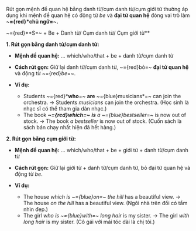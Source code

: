 

Rút gọn mệnh đề quan hệ bằng danh từ/cụm danh từ/cụm giới từ thường áp dụng khi mệnh đề quan hệ có động từ *be* và **đại từ quan hệ** đóng vai trò làm **~={red}*chủ ngữ=~.**  

~={red}**S=~ + Be + Danh từ/ Cụm danh từ/ Cụm giới từ**

**1. Rút gọn bằng danh từ/cụm danh từ:**

* **Mệnh đề quan hệ:** ... which/who/that + be + danh từ/cụm danh từ
* **Cách rút gọn:**  Giữ lại danh từ/cụm danh từ, ~={red}bỏ=~ **đại từ quan hệ** và động từ ~={red}*be*=~.

* **Ví dụ:**
    * Students ~={red}***who**=~ **are** ~={blue}musicians*=~ can join the orchestra.  ->  Students *musicians* can join the orchestra. (Học sinh là nhạc sĩ có thể tham gia dàn nhạc.)
    * The book ***~={red}which=~** **is** a ~={blue}bestseller*=~ is now out of stock. -> The book *a bestseller* is now out of stock. (Cuốn sách là sách bán chạy nhất hiện đã hết hàng.)



**2. Rút gọn bằng cụm giới từ:**

* **Mệnh đề quan hệ:** ... which/who/that + be + giới từ + danh từ/cụm danh từ
* **Cách rút gọn:**  Giữ lại giới từ + danh từ/cụm danh từ, bỏ đại từ quan hệ và động từ *be*.

* **Ví dụ:**
    * The house *which is ~={blue}on=~ the hill* has a beautiful view. -> The house *on the hill* has a beautiful view. (Ngôi nhà trên đồi có tầm nhìn đẹp.)
    * The girl *who is ~={blue}with=~ long hair* is my sister. -> The girl *with long hair* is my sister. (Cô gái với mái tóc dài là chị tôi.)




